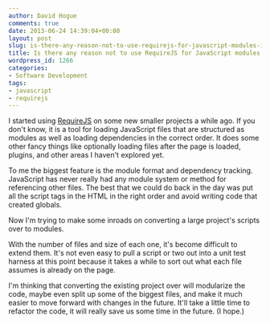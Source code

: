 ```yaml
---
author: David Hogue
comments: true
date: 2013-06-24 14:39:04+00:00
layout: post
slug: is-there-any-reason-not-to-use-requirejs-for-javascript-modules-in-the-browser
title: Is there any reason not to use RequireJS for JavaScript modules in the browser?
wordpress_id: 1266
categories:
- Software Development
tags:
- javascript
- requirejs
---
```


I started using [RequireJS](http://requirejs.org/) on some new smaller projects a while ago. If you don't know, it is a tool for loading JavaScript files that are structured as modules as well as loading dependencies in the correct order. It does some other fancy things like optionally loading files after the page is loaded, plugins, and other areas I haven't explored yet.

To me the biggest feature is the module format and dependency tracking. JavaScript has never really had any module system or method for referencing other files. The best that we could do back in the day was put all the script tags in the HTML in the right order and avoid writing code that created globals.

Now I'm trying to make some inroads on converting a large project's scripts over to modules. 

With the number of files and size of each one, it's become difficult to extend them. It's not even easy to pull a script or two out into a unit test harness at this point because it takes a while to sort out what each file assumes is already on the page.

I'm thinking that converting the existing project over will modularize the code, maybe even split up some of the biggest files, and make it much easier to move forward with changes in the future. It'll take a little time to refactor the code, it will really save us some time in the future. (I hope.)
